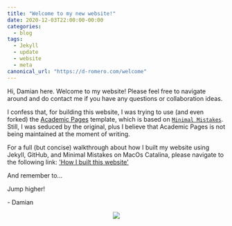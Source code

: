```yaml
---
title: "Welcome to my new website!"
date: 2020-12-03T22:00:00-00:00
categories:
  - blog
tags:
  - Jekyll
  - update
  - website
  - meta
canonical_url: "https://d-romero.com/welcome"
---
```


Hi, Damian here. Welcome to my website! Please feel free to navigate around and do contact me if you have any questions or collaboration ideas.

I confess that, for building this website, I was trying to use (and even forked) the [Academic Pages](https://github.com/academicpages/academicpages.github.io) template, which is based on [`Minimal Mistakes`](https://github.com/mmistakes/minimal-mistakes). Still, I was seduced by the original, plus I believe that Academic Pages is not being maintained at the moment of writing.

For a full (but concise) walkthrough about how I built my website using Jekyll, GitHub, and Minimal Mistakes on MacOs Catalina, please navigate to the following link: ['How I built this website']([link](https://d-romero.com/blog/how-i-built-this-website/))

And remember to... 

Jump higher!

\- Damian

<p align="center"><img src="https://data.library.arizona.edu/sites/default/files/styles/uaqs_medium/public/images/people/IMG_1131-edited.jpg?itok=7LftX1hx"></p>